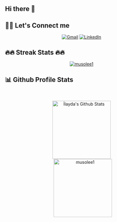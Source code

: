 ## Hi there 👋

## 🙋‍♀️ Let's Connect me
<p align="center">
	<a href="mailto:mustafabayramoglu29@gmail.com"><img src="https://img.icons8.com/?size=35&id=124379&format=png" alt="Gmail"/></a>
	<a href="https://www.linkedin.com/in/mustafa-bayramoglu/"><img src="https://img.icons8.com/?size=35&id=60444&format=png" alt="LinkedIn"/></a>
</p>

## 🔥🔥 Streak Stats 🔥🔥
<p align="center"><a href="https://git.io/streak-stats"><img src="https://streak-stats.demolab.com?user=musolee1" alt="musolee1"  /></a></p>

## 📊 Github Profile  Stats  

  <br/>
  <p align="center">
    <a href="https://github.com/anuraghazra/github-readme-stats"><img alt="İlayda's Github Stats" src="https://github-readme-stats.vercel.app/api?username=musolee1&show_icons=true&count_private=true&theme=algolia" height="192px"/></a>
<br/>
  &nbsp;
	  <img src="https://github-readme-stats.vercel.app/api/top-langs?username=musolee1&show_icons=true&locale=en&layout=compact&theme=algolia" alt="musolee1" height="192px"/>
  <br/>
 
  </p>

<!--
**musolee1/musolee1** is a ✨ _special_ ✨ repository because its `README.md` (this file) appears on your GitHub profile.

Here are some ideas to get you started: 

- 🔭 I’m currently working on ...
- 🌱 I’m currently learning ...
- 👯 I’m looking to collaborate on ...
- 🤔 I’m looking for help with ...
- 💬 Ask me about ...
- 📫 How to reach me: ...
- 😄 Pronouns: ...
- ⚡ Fun fact: ...
-->
